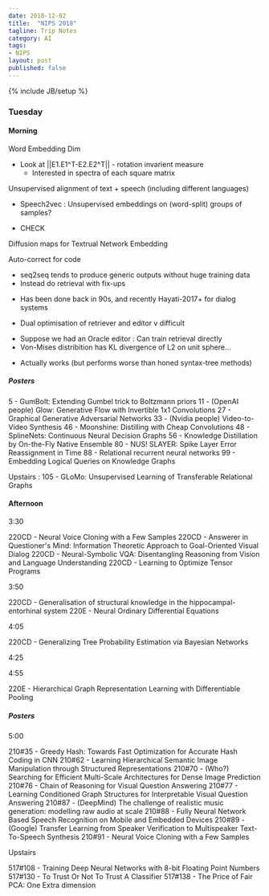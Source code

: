 ```yaml
---
date: 2018-12-02
title:  "NIPS 2018"
tagline: Trip Notes
category: AI
tags:
- NIPS
layout: post
published: false
---
```

{% include JB/setup %}

<!--
##  NIPS Authors

https://nips.cc/Conferences/2018/Schedule

//<div class="maincardBody">Visualization for Machine Learning</div>
//<div class="maincardFooter">J. Zico Kolter · Aleksander Madry</div>

var a=[], authors={}; $('div.maincard').each( function() { 
  var id=$(this).attr("id");
  var num = id.substr(-5);
  var title = $(this).find('.maincardBody').html();
  var names = $(this).find('.maincardFooter').html().split(' · ');
  names.forEach(n => {
    n=n.trim();
    authors[n] = (authors[n] || 0)+1;
  });
  a.push( { id:num, title:title, names:names } );
}); console.log( a.slice(0,5).map( e => e.names.join(', ')) ); 
// Now print out top 10 authors (exclude coffee breaks)
console.log( Object.keys(authors).sort( (a,b) => (authors[b]-authors[a]) ).slice(1,11).map( a => a+' - '+authors[a]) );
/*
"Josh Tenenbaum - 16"
"Sergey Levine - 12"
"Eric Xing - 10"
"Michael Jordan - 10"
"Yoshua Bengio - 9"
"Stefano Ermon - 8"
"Jiajun Wu - 8"
"Yee Whye Teh - 8"
"Francis Bach - 8"
"Honglak Lee - 8"
*/
console.log( Object.keys(authors).join('\t') ); // Copy to file : 3423 distinct authors
//   Unfortunately, Workshop paper authors are not captured...

var author_last = Object.keys(authors).reduce( (acc,a) => {
  acc[a]=a.substring(a.lastIndexOf(' '));
  return acc;
}, {});
console.log( Object.keys(authors).map( a => author_last[a],trim()+"&&"+a).join('\t') );
// In resulting 'copy-paste' : Replace '\t'->'\n', '&&'->'\n' Copy to speadsheet, sort
// Now big id,paper,authors dump
console.log( a.map( e => e.id+"&&"+e.title+"&&"+(e.names.join(', ')) ).join('\t') ); 
// In resulting 'copy-paste' : Replace '\t'->'\n', '&&'->'\n' Copy to speadsheet (new tab)

!-->

### Tuesday  

####  Morning 

Word Embedding Dim
*  Look at ||E1.E1^T-E2.E2^T|| - rotation invarient measure
   -  Interested in spectra of each square matrix

Unsupervised alignment of text + speech (including different languages)
*  Speech2vec : Unsupervised embeddings on (word-split) groups of samples?  
  -  CHECK

Diffusion maps for Textrual Network Embedding

Auto-correct for code
*  seq2seq tends to produce generic outputs without huge training data
*  Instead do retrieval with fix-ups
  -  Has been done back in 90s, and recently Hayati-2017+ for dialog systems
*  Dual optimisation of retriever and editor v difficult
  -  Suppose we had an Oracle editor : Can train retrieval directly
  -  Von-Mises distribition has KL divergence of L2 on unit sphere...
*  Actually works (but performs worse than honed syntax-tree methods)


##### Posters

5 - GumBolt: Extending Gumbel trick to Boltzmann priors
11 - (OpenAI people) Glow: Generative Flow with Invertible 1x1 Convolutions
27 - Graphical Generative Adversarial Networks
33 - (Nvidia people) Video-to-Video Synthesis
46 - Moonshine: Distilling with Cheap Convolutions
48 - SplineNets: Continuous Neural Decision Graphs
56 - Knowledge Distillation by On-the-Fly Native Ensemble
80 - NUS! SLAYER: Spike Layer Error Reassignment in Time
88 - Relational recurrent neural networks
99 - Embedding Logical Queries on Knowledge Graphs

Upstairs :
105 - GLoMo: Unsupervised Learning of Transferable Relational Graphs


#### Afternoon

3:30

220CD - Neural Voice Cloning with a Few Samples
220CD - Answerer in Questioner's Mind: Information Theoretic Approach to Goal-Oriented Visual Dialog
220CD - Neural-Symbolic VQA: Disentangling Reasoning from Vision and Language Understanding
220CD - Learning to Optimize Tensor Programs

3:50

220CD - Generalisation of structural knowledge in the hippocampal-entorhinal system
220E  - Neural Ordinary Differential Equations

4:05

220CD - Generalizing Tree Probability Estimation via Bayesian Networks

4:25

4:55

220E  - Hierarchical Graph Representation Learning with Differentiable Pooling



##### Posters

5:00

210#35 - Greedy Hash: Towards Fast Optimization for Accurate Hash Coding in CNN
210#62 - Learning Hierarchical Semantic Image Manipulation through Structured Representations
210#70 - (Who?) Searching for Efficient Multi-Scale Architectures for Dense Image Prediction
210#76 - Chain of Reasoning for Visual Question Answering
210#77 - Learning Conditioned Graph Structures for Interpretable Visual Question Answering
210#87 - (DeepMind) The challenge of realistic music generation: modelling raw audio at scale
210#88 - Fully Neural Network Based Speech Recognition on Mobile and Embedded Devices
210#89 - (Google) Transfer Learning from Speaker Verification to Multispeaker Text-To-Speech Synthesis
210#91 - Neural Voice Cloning with a Few Samples

Upstairs

517#108 - Training Deep Neural Networks with 8-bit Floating Point Numbers
517#130 - To Trust Or Not To Trust A Classifier
517#138 - The Price of Fair PCA: One Extra dimension


